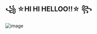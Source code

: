## ꧁ ☆HI HI HELLOO!!☆ ꧂

![image](https://github.com/user-attachments/assets/6d750214-3bbe-4ac4-8824-6463abd9f90a)
